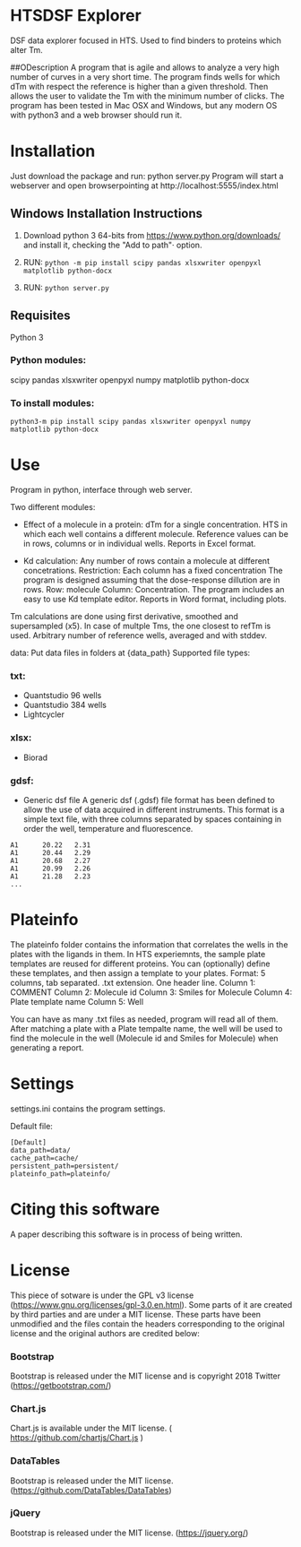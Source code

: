# HTSDSF Explorer

DSF data explorer focused in HTS.
Used to find binders to proteins which alter Tm.

##ODescription 
A program that is agile and allows to analyze a very high number of curves in a very short time.
The program finds wells for which dTm with respect the reference is higher than a given threshold.
Then allows the user to validate the Tm with the minimum number of clicks.
The program has been tested in Mac OSX and Windows, but any modern OS with python3 and a web browser should run it.



# Installation

Just download the package and run:
python server.py
Program will start a webserver and open browserpointing at http://localhost:5555/index.html

## Windows Installation Instructions
1. Download python 3 64-bits from https://www.python.org/downloads/ and install it, checking the "Add to path"· option.

2. RUN:
`python -m pip install scipy pandas xlsxwriter openpyxl matplotlib python-docx `

3. RUN:
`python server.py`


## Requisites 
Python 3

### Python modules:
scipy pandas xlsxwriter openpyxl numpy matplotlib python-docx

### To install modules:
`python3-m pip install scipy pandas xlsxwriter openpyxl numpy matplotlib python-docx`

# Use
Program in python, interface through web server.

Two different modules:

* Effect of a molecule in a protein: dTm for a single concentration. HTS in which each well contains a different molecule. 
Reference values  can be in rows, columns or in individual wells.
Reports in Excel format.

* Kd calculation: Any number of rows contain a molecule at different concetrations.
Restriction: Each column has a fixed concentration 
The program is designed assuming that the dose-response dillution are in rows.
Row: molecule
Column: Concentration.
The program includes an easy to use Kd template editor.
Reports in Word format, including plots.

Tm calculations are done using first derivative, smoothed and supersampled (x5).
In case of multple Tms, the one closest to refTm is used.
Arbitrary number of reference wells, averaged and with stddev.

data:
Put data files in folders at {data_path}
Supported file types:
### txt: 
* Quantstudio 96 wells
* Quantstudio 384 wells
* Lightcycler

### xlsx:
* Biorad
### gdsf:
* Generic dsf file
A generic dsf (.gdsf) file format has been defined to allow the use of data acquired in different instruments. This format is a simple text file, with three columns separated by spaces containing in order the well, temperature and fluorescence.
``` 
A1  	20.22   2.31
A1  	20.44   2.29
A1  	20.68   2.27
A1  	20.99   2.26
A1  	21.28   2.23
...
```

# Plateinfo 
The plateinfo folder contains the information that correlates the wells in the plates with the ligands in them.
In HTS experiemnts, the sample plate templates are reused for different proteins.
You can (optionally) define these templates, and then assign a template to your plates. 
Format: 5 columns, tab separated. .txt extension. One header line.
Column 1: COMMENT
Column 2: Molecule id
Column 3: Smiles for Molecule
Column 4: Plate template name
Column 5: Well

You can have as many .txt files as needed, program will read all of them.
After matching a plate with a Plate tempalte name, the well will be used to find the molecule in the well (Molecule id and Smiles for Molecule) when generating a report.

# Settings
settings.ini contains the program settings.

Default file:

```
[Default]
data_path=data/
cache_path=cache/
persistent_path=persistent/
plateinfo_path=plateinfo/
```
# Citing this software

A paper describing this software is in process of being written. 

# License
This piece of sotware is under the GPL v3 license (https://www.gnu.org/licenses/gpl-3.0.en.html). Some parts of it are created by third parties and are under a MIT license. These parts have been unmodified and the files contain the headers corresponding to the original license and the original authors are credited below:

### Bootstrap
Bootstrap is released under the MIT license and is copyright 2018 Twitter (https://getbootstrap.com/)

### Chart.js
Chart.js is available under the MIT license. ( https://github.com/chartjs/Chart.js )

### DataTables
Bootstrap is released under the MIT license. (https://github.com/DataTables/DataTables)

### jQuery
Bootstrap is released under the MIT license. (https://jquery.org/)


